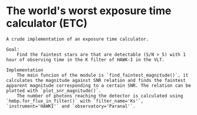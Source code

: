 # The world's worst exposure time calculator (ETC)
    
    A crude implementation of an exposure time calculator.

    Goal: 
        Find the faintest stars are that are detectable (S/N > 5) with 1 hour of observing time in the K filter of HAWK-I in the VLT.

    Implementation
        The main funcion of the module is `find_faintest_magnitude()`, it calculates the magnitude against SNR relation and finds the faintest apparent magnitude corresponding to a certain SNR. The relation can be plotted with `plot_snr_magnitude()`.
        The number of photons reaching the detector is calculated using `hmbp.for_flux_in_filter()` with `filter_name='Ks'`, `instrument='HAWKI'` and `observatory='Paranal'`.
